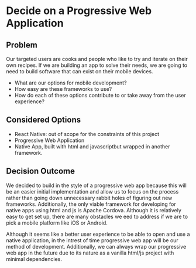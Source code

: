 # Decide on a Progressive Web Application

## Problem

Our targeted users are cooks and people who like to try and iterate on their own recipes. If we are building an app to solve their needs, we are going to need to build software that can exist on their mobile devices.

- What are our options for mobile development?
- How easy are these frameworks to use?
- How do each of these options contribute to or take away from the user experience?

## Considered Options

- React Native: out of scope for the constraints of this project
- Progressive Web Application
- Native App, built with html and javascriptbut wrapped in another framework.

## Decision Outcome

We decided to build in the style of a progressive web app because this will be an easier initial implementation and allow us to focus on the process rather than going down unnecessary rabbit holes of figuring out new frameworks. Additionally, the only viable framework for developing for native apps using html and js is Apache Cordova. Although it is relatively easy to get set up, there are many obstacles we eed to address if we are to pick a mobile platform like iOS or Android.

Although it seems like a better user experience to be able to open and use a native application, in the intrest of time progressive web app will be our method of development. Additionally, we can always wrap our progressive web app in the future due to its nature as a vanilla html/js project with minimal dependencies.
